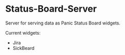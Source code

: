 Status-Board-Server
===================

Server for serving data as Panic Status Board widgets.

Current widgets:

 - Jira
 - SickBeard
